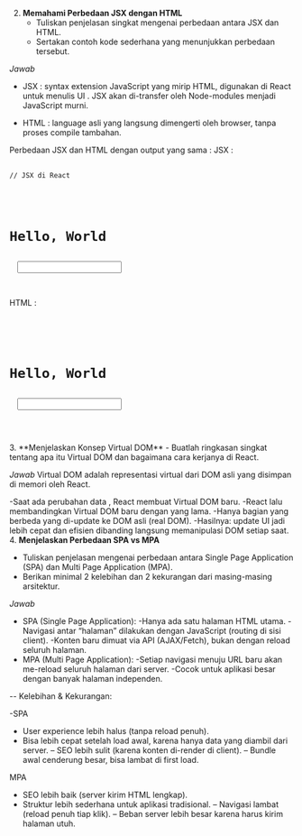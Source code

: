 2. **Memahami Perbedaan JSX dengan HTML**
   - Tuliskan penjelasan singkat mengenai perbedaan antara JSX dan HTML.
   - Sertakan contoh kode sederhana yang menunjukkan perbedaan tersebut.

*Jawab*
- JSX : syntax extension JavaScript yang mirip HTML, digunakan di React untuk menulis UI . JSX akan di-transfer oleh Node-modules menjadi JavaScript murni.

- HTML : language asli yang langsung dimengerti oleh browser, tanpa proses compile tambahan.

Perbedaan JSX dan HTML dengan output yang sama :
JSX : <pre>
<code>
// JSX di React
<div className="container">
  <h1>Hello, World</h1>
  <input type="text" />
</div>
</code>
</pre>
HTML : <pre>
<code>
<!-- HTML biasa -->
<div class="container">
  <h1>Hello, World</h1>
  <input type="text">
</div>

</code>
</pre>
3. **Menjelaskan Konsep Virtual DOM**
   - Buatlah ringkasan singkat tentang apa itu Virtual DOM dan bagaimana cara kerjanya di React.

*Jawab*
Virtual DOM adalah representasi virtual dari DOM asli yang disimpan di memori oleh React.

-Saat ada perubahan data , React membuat Virtual DOM baru.
-React lalu membandingkan Virtual DOM baru dengan yang lama.
-Hanya bagian yang berbeda yang di-update ke DOM asli (real DOM).
-Hasilnya: update UI jadi lebih cepat dan efisien dibanding langsung memanipulasi DOM setiap saat.
4. **Menjelaskan Perbedaan SPA vs MPA**
   - Tuliskan penjelasan mengenai perbedaan antara Single Page Application (SPA) dan Multi Page Application (MPA).
   - Berikan minimal 2 kelebihan dan 2 kekurangan dari masing-masing arsitektur.

   *Jawab*
   -  SPA (Single Page Application):
-Hanya ada satu halaman HTML utama.
-Navigasi antar “halaman” dilakukan dengan JavaScript (routing di sisi client).
-Konten baru dimuat via API (AJAX/Fetch), bukan dengan reload seluruh halaman.
   -  MPA (Multi Page Application):
-Setiap navigasi menuju URL baru akan me-reload seluruh halaman dari server.
-Cocok untuk aplikasi besar dengan banyak halaman independen.

-- Kelebihan & Kekurangan:

-SPA

+ User experience lebih halus (tanpa reload penuh).
+ Bisa lebih cepat setelah load awal, karena hanya data yang diambil dari server.
– SEO lebih sulit (karena konten di-render di client).
– Bundle awal cenderung besar, bisa lambat di first load.



MPA

+ SEO lebih baik (server kirim HTML lengkap).
+ Struktur lebih sederhana untuk aplikasi tradisional.
– Navigasi lambat (reload penuh tiap klik).
– Beban server lebih besar karena harus kirim halaman utuh.